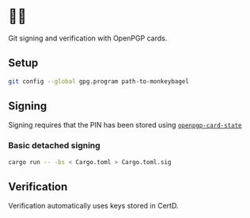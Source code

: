# 🐒️🥯️

Git signing and verification with OpenPGP cards.

## Setup

```sh
git config --global gpg.program path-to-monkeybagel
```

## Signing

Signing requires that the PIN has been stored using [`openpgp-card-state`][OCS]

[OCS]: https://crates.io/crates/openpgp-card-state

### Basic detached signing

```sh
cargo run -- -bs < Cargo.toml > Cargo.toml.sig
```

## Verification

Verification automatically uses keys stored in CertD.
